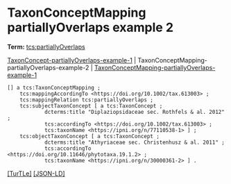# TaxonConceptMapping partiallyOverlaps example 2


**Term:** [tcs:partiallyOverlaps](/terms/#tcs_partiallyoverlaps)

[TaxonConcept-partiallyOverlaps-example-1](./TaxonConcept-partiallyOverlaps-example-1.html) | TaxonConceptMapping-partiallyOverlaps-example-2 | [TaxonConceptMapping-partiallyOverlaps-example-1](./TaxonConceptMapping-partiallyOverlaps-example-1.html)
```turtle
[] a tcs:TaxonConceptMapping ;
    tcs:mappingAccordingTo <https://doi.org/10.1002/tax.613003> ;
    tcs:mappingRelation tcs:partiallyOverlaps ;
    tcs:subjectTaxonConcept [ a tcs:TaxonConcept ;
            dcterms:title "Diplaziopsidaceae sec. Rothfels & al. 2012" ;
            tcs:accordingTo <https://doi.org/10.1002/tax.613003> ;
            tcs:taxonName <https://ipni.org/n/77110538-1> ] ;
    tcs:objectTaxonConcept [ a tcs:TaxonConcept ;
            dcterms:title "Athyriaceae sec. Christenhusz & al. 2011" ;
            tcs:accordingTo <https://doi.org/10.11646/phytotaxa.19.1.2> ;
            tcs:taxonName <https://ipni.org/n/30000361-2> ] .
```

[&#91;TurTLe&#93;](https://github.com/tdwg/tcs2/blob/master/examples/TaxonConceptMapping-partiallyOverlaps-example-2.ttl)&nbsp;[&#91;JSON-LD&#93;](https://github.com/tdwg/tcs2/blob/master/examples/TaxonConceptMapping-partiallyOverlaps-example-2.jsonld)

